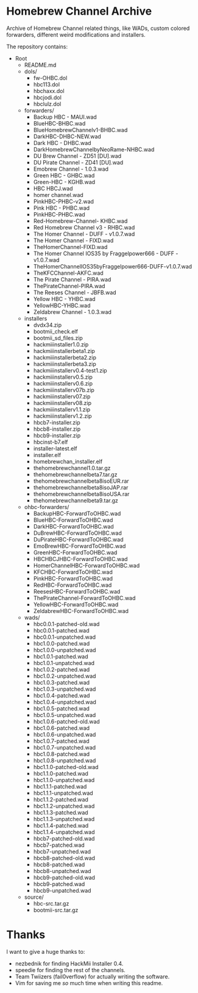 # Homebrew Channel Archive

Archive of Homebrew Channel related things, like WADs, custom
colored forwarders, different weird modifications and installers.

The repository contains:

- Root
  - README.md
  - dols/
    - fw-OHBC.dol
    - hbc113.dol
    - hbchaxx.dol
    - hbcjodi.dol
    - hbclulz.dol
  - forwarders/
    - Backup HBC - MAUI.wad
    - BlueHBC-BHBC.wad
    - BlueHomebrewChannelv1-BHBC.wad
    - DarkHBC-DHBC-NEW.wad
    - Dark HBC - DHBC.wad
    - DarkHomebrewChannelbyNeoRame-NHBC.wad
    - DU Brew Channel  - ZD51 [DU].wad
    - DU Pirate Channel  - ZD41 [DU].wad
    - Emobrew Channel - 1.0.3.wad
    - Green HBC - GHBC.wad
    - Green-HBC - KGHB.wad
    - HBC HBCJ.wad
    - homer channel.wad
    - PinkHBC-PHBC-v2.wad
    - Pink HBC - PHBC.wad
    - PinkHBC-PHBC.wad
    - Red-Homebrew-Channel- KHBC.wad
    - Red Homebrew Channel v3 - RHBC.wad
    - The Homer Channel - DUFF - v1.0.7.wad
    - The Homer Channel - FIXD.wad
    - TheHomerChannel-FIXD.wad
    - The Homer Channel IOS35 by Fraggelpower666 - DUFF - v1.0.7.wad
    - TheHomerChannelIOS35byFraggelpower666-DUFF-v1.0.7.wad
    - TheKFCChannel-AKFC.wad
    - The Pirate Channel - PIRA.wad
    - ThePirateChannel-PIRA.wad
    - The Reeses Channel - JBFB.wad
    - Yellow HBC - YHBC.wad
    - YellowHBC-YHBC.wad
    - Zeldabrew Channel - 1.0.3.wad
  - installers
    - dvdx34.zip
    - bootmii_check.elf
    - bootmii_sd_files.zip
    - hackmiiinstaller1.0.zip
    - hackmiiinstallerbeta1.zip
    - hackmiiinstallerbeta2.zip
    - hackmiiinstallerbeta3.zip
    - hackmiiinstallerv0.4-test1.zip
    - hackmiiinstallerv0.5.zip
    - hackmiiinstallerv0.6.zip
    - hackmiiinstallerv07b.zip
    - hackmiiinstallerv07.zip
    - hackmiiinstallerv08.zip
    - hackmiiinstallerv1.1.zip
    - hackmiiinstallerv1.2.zip
    - hbcb7-installer.zip
    - hbcb8-installer.zip
    - hbcb9-installer.zip
    - hbcinst-b7.elf
    - installer-latest.elf
    - installer.elf
    - homebrewchan_installer.elf
    - thehomebrewchannel1.0.tar.gz
    - thehomebrewchannelbeta7.tar.gz
    - thehomebrewchannelbeta8isoEUR.rar
    - thehomebrewchannelbeta8isoJAP.rar
    - thehomebrewchannelbeta8isoUSA.rar
    - thehomebrewchannelbeta9.tar.gz
  - ohbc-forwarders/
    - BackupHBC-ForwardToOHBC.wad
    - BlueHBC-ForwardToOHBC.wad
    - DarkHBC-ForwardToOHBC.wad
    - DuBrewHBC-ForwardToOHBC.wad
    - DuPirateHBC-ForwardToOHBC.wad
    - EmoBrewHBC-ForwardToOHBC.wad
    - GreenHBC-ForwardToOHBC.wad
    - HBCHBCJHBC-ForwardToOHBC.wad
    - HomerChannelHBC-ForwardToOHBC.wad
    - KFCHBC-ForwardToOHBC.wad
    - PinkHBC-ForwardToOHBC.wad
    - RedHBC-ForwardToOHBC.wad
    - ReesesHBC-ForwardToOHBC.wad
    - ThePirateChannel-ForwardToOHBC.wad
    - YellowHBC-ForwardToOHBC.wad
    - ZeldabrewHBC-ForwardToOHBC.wad
  - wads/
    - hbc0.0.1-patched-old.wad
    - hbc0.0.1-patched.wad
    - hbc0.0.1-unpatched.wad
    - hbc1.0.0-patched.wad
    - hbc1.0.0-unpatched.wad
    - hbc1.0.1-patched.wad
    - hbc1.0.1-unpatched.wad
    - hbc1.0.2-patched.wad
    - hbc1.0.2-unpatched.wad
    - hbc1.0.3-patched.wad
    - hbc1.0.3-unpatched.wad
    - hbc1.0.4-patched.wad
    - hbc1.0.4-unpatched.wad
    - hbc1.0.5-patched.wad
    - hbc1.0.5-unpatched.wad
    - hbc1.0.6-patched-old.wad
    - hbc1.0.6-patched.wad
    - hbc1.0.6-unpatched.wad
    - hbc1.0.7-patched.wad
    - hbc1.0.7-unpatched.wad
    - hbc1.0.8-patched.wad
    - hbc1.0.8-unpatched.wad
    - hbc1.1.0-patched-old.wad
    - hbc1.1.0-patched.wad
    - hbc1.1.0-unpatched.wad
    - hbc1.1.1-patched.wad
    - hbc1.1.1-unpatched.wad
    - hbc1.1.2-patched.wad
    - hbc1.1.2-unpatched.wad
    - hbc1.1.3-patched.wad
    - hbc1.1.3-unpatched.wad
    - hbc1.1.4-patched.wad
    - hbc1.1.4-unpatched.wad
    - hbcb7-patched-old.wad
    - hbcb7-patched.wad
    - hbcb7-unpatched.wad
    - hbcb8-patched-old.wad
    - hbcb8-patched.wad
    - hbcb8-unpatched.wad
    - hbcb9-patched-old.wad
    - hbcb9-patched.wad
    - hbcb9-unpatched.wad
  - source/
    - hbc-src.tar.gz
    - bootmii-src.tar.gz

# Thanks

I want to give a huge thanks to:

- nezbednik for finding HackMii Installer 0.4.
- speedie for finding the rest of the channels.
- Team Twiizers (fail0verflow) for actually writing the software.
- Vim for saving me *so* much time when writing this readme.
